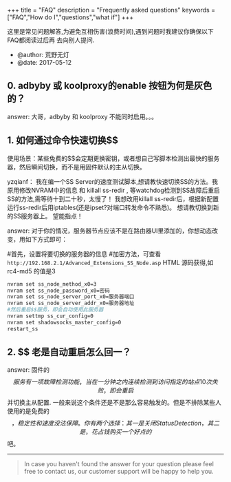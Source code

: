 +++
title = "FAQ"
description = "Frequently asked questions"
keywords = ["FAQ","How do I","questions","what if"]
+++

这里是常见问题解答,为避免互相伤害(浪费时间),遇到问题时我建议你确保以下FAQ都阅读过后再
去向别人提问.

* @author: 荒野无灯
* @date: 2017-05-12

## 0. adbyby 或 koolproxy的enable 按钮为何是灰色的？

answer: 大哥，adbyby 和 koolproxy 不能同时启用。。。

## 1. 如何通过命令快速切换$$
使用场景：某些免费的$$会定期更换密钥，或者想自己写脚本检测出最快的服务器，然后瞬间切换，而不是用固件默认的主从切换。

yzqianf：
我在编一个SS Server的速度测试脚本,想请教快速切换SS的方法。我原用修改NVRAM中的信息 和 killall ss-redir ,
等watchdog检测到SS故障后重启SS的方法,需等待十到二十秒，太慢了！
我想改用killall ss-redir后，根据新配置运行ss-redir后用iptables(还是ipset?对端口转发命令不熟悉)。
想请教切换到新的SS服务器上。
望能指点！

answer:
对于你的情况，服务器节点应该不是在路由器UI里添加的，你想动态改变，用如下方式即可：

#首先，设置将要切换的服务器的信息
#加密方法，可查看 `http://192.168.2.1/Advanced_Extensions_SS_Node.asp` HTML 源码获得,如 rc4-md5 的值是3

```bash
nvram set ss_node_method_x0=3
nvram set ss_node_password_x0=密码
nvram set ss_node_server_port_x0=服务器端口
nvram set ss_node_server_addr_x0=服务器地址
#然后重启$$服务，即会自动使用此服务器
nvram settmp ss_cur_config=0
nvram set shadowsocks_master_config=0
restart_ss
```

## 2. $$ 老是自动重启怎么回一？

answer: 固件的$$服务有一项故障检测功能，当在一分钟之内连续检测到访问指定的站点10次失败，即会重启$$并切换主从配置.
一般来说这个条件还是不是那么容易触发的。但是不排除某些人使用的是免费的$$，稳定性和速度没法保障。
你有两个选择：其一是关闭Status Detection， 其二是，花占钱购买一个好点的$$吧。

---

> In case you haven't found the answer for your question please feel free to contact us, our customer support will be happy to help you.
